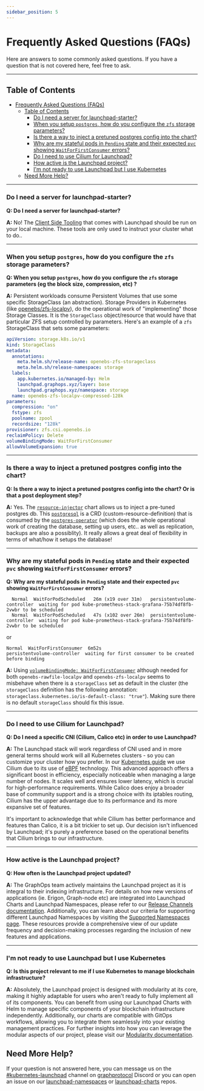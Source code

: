 ```yaml
---
sidebar_position: 5
---
```


# Frequently Asked Questions (FAQs)

Here are answers to some commonly asked questions. If you have a question that is not covered here, feel free to ask.

---

## Table of Contents

- [Frequently Asked Questions (FAQs)](#frequently-asked-questions-faqs)
  - [Table of Contents](#table-of-contents)
    - [Do I need a server for launchpad-starter?](#do-i-need-a-server-for-launchpad-starter)
    - [When you setup `postgres`, how do you configure the `zfs` storage parameters?](#when-you-setup-postgres-how-do-you-configure-the-zfs-storage-parameters)
    - [Is there a way to inject a pretuned postgres config into the chart?](#is-there-a-way-to-inject-a-pretuned-postgres-config-into-the-chart)
    - [Why are my stateful pods in `Pending` state and their expected `pvc` showing `WaitForFirstConsumer` errors?](#why-are-my-stateful-pods-in-pending-state-and-their-expected-pvc-showing-waitforfirstconsumer-errors)
    - [Do I need to use Cilium for Launchpad?](#do-i-need-to-use-cilium-for-launchpad)
    - [How active is the Launchpad project?](#how-active-is-the-launchpad-project)
    - [I'm not ready to use Launchpad but I use Kubernetes](#im-not-ready-to-use-launchpad-but-i-use-kubernetes)
  - [Need More Help?](#need-more-help)

---

### Do I need a server for launchpad-starter?

**Q: Do I need a server for launchpad-starter?**

**A:** No! The [Client Side Tooling](client-side-tooling) that comes with Launchpad should be run on your local machine. These tools are only used to instruct your cluster what to do..

---

### When you setup `postgres`, how do you configure the `zfs` storage parameters?

**Q: When you setup `postgres`, how do you configure the `zfs` storage parameters (eg the block size, compression, etc) ?**

**A:** Persistent workloads consume Persistent Volumes that use some specific StorageClass (an abstraction). Storage Providers in Kubernetes (like [openebs/zfs-localpv](https://github.com/openebs/zfs-localpv/tree/develop)), do the operational work of "implementing" those Storage Classes. It is the `StorageClass` object/resource that would have that particular ZFS setup controlled by parameters. Here's an example of a `zfs` StorageClass that sets some parameters:

```yaml
apiVersion: storage.k8s.io/v1
kind: StorageClass
metadata:
  annotations:
    meta.helm.sh/release-name: openebs-zfs-storageclass
    meta.helm.sh/release-namespace: storage
  labels:
    app.kubernetes.io/managed-by: Helm
    launchpad.graphops.xyz/layer: base
    launchpad.graphops.xyz/namespace: storage
  name: openebs-zfs-localpv-compressed-128k
parameters:
  compression: "on"
  fstype: zfs
  poolname: zpool
  recordsize: "128k"
provisioner: zfs.csi.openebs.io
reclaimPolicy: Delete
volumeBindingMode: WaitForFirstConsumer
allowVolumeExpansion: true
```

---

### Is there a way to inject a pretuned postgres config into the chart?

**Q: Is there a way to inject a pretuned postgres config into the chart? Or is that a post deployment step?**

**A:** Yes. The [`resource-injector`](https://github.com/graphops/launchpad-charts/tree/main/charts/resource-injector) chart allows us to inject a pre-tuned postgres db. This [`postgresql`](https://github.com/graphops/launchpad-namespaces/blob/aeedda4fe0f50766b6d8a6e5ea69c825f7fd2dd0/graph/values/_common/graph-database.yaml#L5-L37) is a CRD (custom-resource-definition) that is consumed by the [`postgres-operator`](https://github.com/zalando/postgres-operator) (which  does the whole operational work of creating the database, setting up users, etc.. as well as replication, backups are also a possiblity). It really allows a great deal of flexibility in terms of what/how it setups the database!


--- 

### Why are my stateful pods in `Pending` state and their expected `pvc` showing `WaitForFirstConsumer` errors?

**Q: Why are my stateful pods in `Pending` state and their expected `pvc` showing `WaitForFirstConsumer` errors?**
```
  Normal  WaitForPodScheduled   26m (x19 over 31m)   persistentvolume-controller  waiting for pod kube-prometheus-stack-grafana-75b74df8fb-2vwbr to be scheduled
  Normal  WaitForPodScheduled   47s (x102 over 26m)  persistentvolume-controller  waiting for pod kube-prometheus-stack-grafana-75b74df8fb-2vwbr to be scheduled
```
or 
```
Normal  WaitForFirstConsumer  6m52s                   persistentvolume-controller  waiting for first consumer to be created before binding     
```

**A:** Using [`volumeBindingMode: WaitForFirstConsumer`](https://kubernetes.io/docs/concepts/storage/storage-classes/#volume-binding-mode) although needed for both `openebs-rawfile-localpv` and `openebs-zfs-localpv` seems to misbehave when there is a `storageClass` set as default in the cluster (the `storageClass` definition has the following annotation: `storageclass.kubernetes.io/is-default-class: "true"`). Making sure there is no default `storageClass` should fix this issue.

---

### Do I need to use Cilium for Launchpad?

**Q: Do I need a specific CNI (Cilium, Calico etc) in order to use Launchpad?**

**A:** The Launchpad stack will work regardless of CNI used and in more general terms should work will all Kubernetes clusters - so you can customize your cluster how you prefer. In our [Kubernetes guide](advanced-tutorials/kubernetes-create-cluster-with-kubeadm.md) we use Cilium due to its use of [eBPF](https://ebpf.io/what-is-ebpf/) technology. This advanced approach offers a significant boost in efficiency, especially noticeable when managing a large number of nodes. It scales well and ensures lower latency, which is crucial for high-performance requirements. While Calico does enjoy a broader base of community support and is a strong choice with its iptables routing, Cilium has the upper advantage due to its performance and its more expansive set of features.

It's important to acknowledge that while Cilium has better performance and features than Calico, it is a bit trickier to set up. Our decision isn't influenced by Launchpad; it's purely a preference based on the operational benefits that Cilium brings to our infrastructure.

---

### How active is the Launchpad project?

**Q: How often is the Launchpad project updated?**

**A:** The GraphOps team actively maintains the Launchpad project as it is integral to their indexing infrastructure. For details on how new versions of applications (ie. Erigon, Graph-node etc) are integrated into Launchpad Charts and Launchpad Namespaces, please refer to our [Release Channels documentation](release-channels.md). Additionally, you can learn about our criteria for supporting different Launchpad Namespaces by visiting the [Supported Namespaces page](supported-namespaces.md). These resources provide a comprehensive view of our update frequency and decision-making processes regarding the inclusion of new features and applications.

--- 

### I'm not ready to use Launchpad but I use Kubernetes

**Q: Is this project relevant to me if I use Kubernetes to manage blockchain infrastructure?**

**A:** Absolutely, the Launchpad project is designed with modularity at its core, making it highly adaptable for users who aren't ready to fully implement all of its components. You can benefit from using our Launchpad Charts with Helm to manage specific components of your blockchain infrastructure independently. Additionally, our charts are compatible with GitOps workflows, allowing you to integrate them seamlessly into your existing management practices. For further insights into how you can leverage the modular aspects of our project, please visit our [Modularity documentation](modularity.md).

## Need More Help?

If your question is not answered here, you can message us on the [#kubernetes-launchpad](https://discord.com/channels/438038660412342282/1029379955307585568) channel on [graphprotocol](https://discord.com/invite/vtvv7FP) Discord or you can open an issue on our [launchpad-namespaces](https://github.com/graphops/launchpad-namespaces/issues) or [launchpad-charts](https://github.com/graphops/launchpad-charts/issues) repos.
